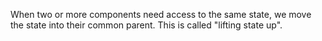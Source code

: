 When two or more components need access to the same state, we move the state into their common parent. This is called "lifting state up".
